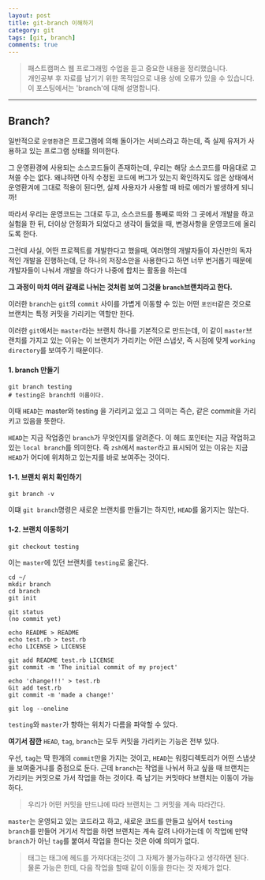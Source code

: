 ```yaml
---
layout: post
title: git-branch 이해하기
category: git
tags: [git, branch]
comments: true
---
```


> 패스트캠퍼스 웹 프로그래밍 수업을 듣고 중요한 내용을 정리했습니다.     
개인공부 후 자료를 남기기 위한 목적임으로 내용 상에 오류가 있을 수 있습니다.      
> 이 포스팅에서는 'branch'에 대해 설명합니다.

<hr>

## Branch?


일반적으로 `운영환경`은 프로그램에 의해 돌아가는 서비스라고 하는데, 즉 실제 유저가 사용하고 있는 프로그램 상태를 의미한다.

그 운영환경에 사용되는 소스코드들이 존재하는데, 우리는 해당 소스코드를 마음대로 고쳐쓸 수는 없다.
왜냐하면 아직 수정된 코드에 버그가 있는지 확인하지도 않은 상태에서 운영환겨에 그대로 적용이 된다면, 실제 사용자가 사용할 때 바로 에러가 발생하게 되니까!

따라서 우리는 운영코드는 그대로 두고, 소스코드를 통째로 따와 그 곳에서 개발을 하고 실험을 한 뒤, 더이상 안정화가 되었다고 생각이 들었을 때, 변경사항을 운영코드에 올리도록 한다.

그런데 사실, 어떤 프로젝트를 개발한다고 했을때, 여러명의 개발자들이 자신만의 독자적인 개발을 진행하는데, 단 하나의 저장소만을 사용한다고 하면 너무 번거롭기 때문에 개발자들이 나눠서 개발을 하다가 나중에 합치는 활동을 하는데

**그 과정이 마치 여러 갈래로 나뉘는 것처럼 보여 그것을 `branch`브랜치라고 한다.**

이러한 `branch`는 `git`의 `commit` 사이를 가볍게 이동할 수 있는 어떤 `포인터`같은 것으로 브랜치는 특정 커밋을 가리키는 역할만 한다.

이러한 `git`에서는 `master`라는 브랜치 하나를 기본적으로 만드는데, 이 같이 `master`브랜치를 가지고 있는 이유는 이 브랜치가 가리키는 어떤 스냅샷, 즉 시점에 맞게 `working directory`를 보여주기 때문이다.


#### 1. branch 만들기

```
git branch testing
# testing은 branch의 이름이다.
```

이때 `HEAD`는 master와 testing 을 가리키고 있고 그 의미는 즉슨, 같은 commit을 가리키고 있음을 뜻한다.

`HEAD`는 지금 작업중인 `branch`가 무엇인지를 알려준다. 이 헤드 포인터는 지금 작업하고 있는 `local branch`를 의미한다. 즉 `zsh`에서 `master`라고 표시되어 있는 이유는 지금 `HEAD`가 어디에 위치하고 있는지를 바로 보여주는 것이다.


#### 1-1. 브랜치 위치 확인하기

```
git branch -v
```

이떄 `git branch`명령은 새로운 브랜치를 만들기는 하지만, `HEAD`를 옮기지는 않는다.


#### 1-2. 브랜치 이동하기

```
git checkout testing
```

이는 `master`에 있던 브랜치를 `testing`로 옮긴다.


```
cd ~/
mkdir branch
cd branch
git init

git status
(no commit yet)

echo README > README
echo test.rb > test.rb
echo LICENSE > LICENSE

git add README test.rb LICENSE
git commit -m 'The initial commit of my project'

echo 'change!!!' > test.rb
Git add test.rb
git commit -m 'made a change!'

git log --oneline
```

`testing`와 `master`가 향하는 위치가 다름을 파악할 수 있다.



**여기서 잠깐**
`HEAD`, `tag`, `branch`는 모두 커밋을 가리키는 기능은 전부 있다.


우선, `tag`는 딱 한개의 `commit`만을 가지는 것이고, `HEAD`는 워킹디렉토리가 어떤 스냅샷을 보여줄거냐를 중점으로 둔다.
근데 `branch`는 작업을 나눠서 하고 싶을 때 브랜치는 가리키는 커밋으로 가서 작업을 하는 것이다. 즉 남기는 커밋마다 브랜치는 이동이 가능하다.

> 우리가 어떤 커밋을 만드냐에 따라 브랜치는 그 커밋을 계속 따라간다.

`master`는 운영되고 있는 코드라고 하고, 새로운 코드를 만들고 싶어서 `testing branch`를 만들어 거기서 작업을 하면
브랜치는 계속 갈려 나아가는데 이 작업에 만약 `branch`가 아닌 `tag`를 붙여서 작업을 한다는 것은 아예 의미가 없다.

> 태그는 태그에 헤드를 가져다대는것이 그 자체가 불가능하다고 생각하면 된다.
물론 가능은 한데, 다음 작업을 할때 같이 이동을 한다는 것 자체가 없다.
